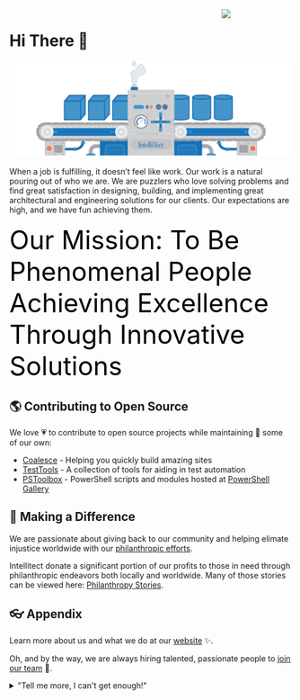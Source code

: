 <a href="https://intellitect.com/">
<img align="right" width="25%" src="https://intellitect.com/wp-content/uploads/2020/04/IntelliTect_WhiteBlue-Box.svg">
</a>

# Hi There 👋
<a href="https://intellitect.com">
<img alt="IntellitectBackgroundGraphic" src="https://raw.githubusercontent.com/IntelliTect/.github/main/profile/images/IntellitectBackgroundGraphic.png">
</a>
<br>
<br>
When a job is fulfilling, it doesn’t feel like work. Our work is a natural pouring out of who we are. We are puzzlers who love solving problems and find great satisfaction in designing, building, and implementing great architectural and engineering solutions for our clients. Our expectations are high, and we have fun achieving them.
<br>
<br>
<div align="left" font-size:"100px" style="color: black; font-size: 46px; text-decoration: none;">
<a href="https://intellitect.com/home/about-intellitect/" font-size:"100px" style="color: black; font-size: 46px; text-decoration: none;">
Our Mission: To Be Phenomenal People Achieving Excellence Through Innovative Solutions
</a>
</div>

## 🌎 Contributing to Open Source
We love 💗 to contribute to open source projects while maintaining 🧹 some of our own:

- [Coalesce](https://github.com/IntelliTect/Coalesce) - Helping you quickly build amazing sites
- [TestTools](https://github.com/IntelliTect/TestTools) - A collection of tools for aiding in test automation
- [PSToolbox](https://github.com/IntelliTect/PSToolbox) - PowerShell scripts and modules hosted at [PowerShell Gallery](https://www.powershellgallery.com/packages?q=Intellitect)

## 🤝 Making a Difference
We are passionate about giving back to our community and helping elimate injustice worldwide with our [philanthropic efforts](https://intellitect.com/about/philanthropy/).

Intellitect donate a significant portion of our profits to those in need through philanthropic endeavors both locally and worldwide.
Many of those stories can be viewed here: [Philanthropy Stories](https://intellitect.com/about/philanthropy/stories/).

## 👓 Appendix
Learn more about us and what we do at our [website](https://intellitect.com/) ✨.

Oh, and by the way, we are always hiring talented, passionate people to [join our team](https://intellitect.com/join-our-team/) 🙌.
<br>
<details>
    <summary>"Tell me more, I can't get enough!"</summary>
    <br>
    <ul>
	<li>🚂Developers at IntelliTect love making the most of their time and have many hobbies including:</li>
	    	<ul>
			<li>🚴 Mountain Biking</li>
			<li>⛷️ Skiing</li>
			<li>👨‍🏫 Teaching</li>
			<li>✈️ Traveling</li>
			<li>🎮 Video Games</li>
			<li>And others!</li>
	    	</ul>
	    <br>
	    <li>IntelliTect is using the latest technologies including:</li>
		<ul>
			<li>Cloud Computing (both AWS and Azure)</li>
			<li>Big Data, Machine Learning, and Artificial Intelligence (AI)</li>
			<li>.NET Development</li>
			<li>Azure DevOps</li>
			<li>Office365/SharePoint</li>
			<li>Enterprise Application Integration</li>
	    	</ul>
	    <br>
	    <li>IntelliTect works with clients in many industries including:</li>
		<ul>
			<li>Utilities</li>
			<li>Manufacturing</li>
			<li>Healthcare</li>
			<li>Insurance</li>
			<li>And more!</li>
	      </ul>
	   <br>
	   <li>Our team includes the best and brightest software engineers who have many achievements including:</li>
	    <ul>
		    	<li>A Microsoft Regional Director</li>
			<li>Microsoft MVPs</li>
			<li>Scrum Masters</li>
			<li>AWS Certified Developers</li>
		    	<li>Certified HubSpot Developers</li>
			<li>And the list goes on!</li>
	     </ul>
   </ul>
</details>
